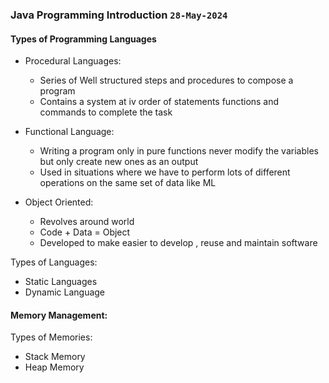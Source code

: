 ### Java Programming Introduction ```28-May-2024```

#### Types of Programming Languages
- Procedural Languages:
  - Series of Well structured steps and procedures to compose a program
  - Contains a system at iv order of statements functions and commands to complete the task

- Functional Language:
  - Writing a program only in pure functions never modify the variables but only create new ones as an output
  - Used in situations where we have to perform lots of different operations on the same set of data  like ML

- Object Oriented:
  - Revolves around world
  - Code + Data = Object
  - Developed to make easier to develop , reuse and maintain software

Types of Languages:
- Static Languages
- Dynamic Language

#### Memory Management:
Types of Memories:
- Stack Memory
- Heap Memory




